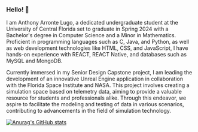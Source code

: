 ### Hello! 👋

I am Anthony Arronte Lugo, a dedicated undergraduate student at the University of Central Florida set to graduate in Spring 2024 with a Bachelor's degree in Computer Science and a Minor in Mathematics. Proficient in programming languages such as C, Java, and Python, as well as web development technologies like HTML, CSS, and JavaScript, I have hands-on experience with REACT, REACT Native, and databases such as MySQL and MongoDB.

Currently immersed in my Senior Design Capstone project, I am leading the development of an innovative Unreal Engine application in collaboration with the Florida Space Institute and NASA. This project involves creating a simulation space based on telemetry data, aiming to provide a valuable resource for students and professionals alike. Through this endeavor, we aspire to facilitate the modeling and testing of data in various scenarios, contributing to advancements in the field of simulation technology.



[![Anurag's GitHub stats](https://github-readme-stats.vercel.app/api?username=Arronte18)](https://github.com/anuraghazra/github-readme-stats)
